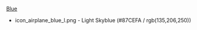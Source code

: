 [Blue](http://www.rapidtables.com/web/color/blue-color.htm)
* icon_airplane_blue_l.png - Light Skyblue (#87CEFA / rgb(135,206,250))

